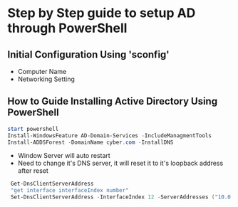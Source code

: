 # Step by Step guide to setup AD through PowerShell

## Initial Configuration Using 'sconfig'
- Computer Name
- Networking Setting

## How to Guide Installing Active Directory Using PowerShell

```powershell
start powershell
Install-WindowsFeature AD-Domain-Services -IncludeManagmentTools
Install-ADDSForest -DomainName cyber.com -InstallDNS
```

* Window Server will auto restart
* Need to change it's DNS server, it will reset it to it's loopback address after reset

```powershell
 Get-DnsClientServerAddress
 "get interface interfaceIndex number"
 Set-DnsClientServerAddress -InterfaceIndex 12 -ServerAddresses ("10.0.0.1","10.0.0.2")
 ```
 
